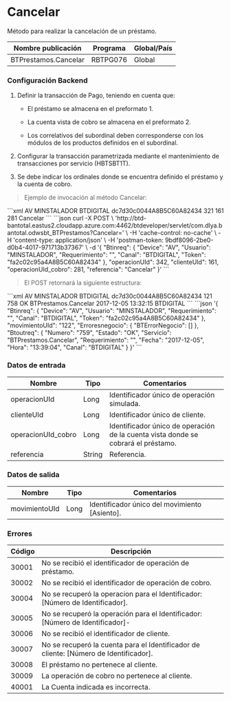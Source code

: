 # Cancelar 

Método para realizar la cancelación de un préstamo. 

Nombre publicación | Programa | Global/País 
--------- | ----------- | ----------- 
BTPrestamos.Cancelar | RBTPG076 | Global 

### Configuración Backend 

1) Definir la transacción de Pago, teniendo en cuenta que: 

	* El préstamo se almacena en el preformato 1. 

	* La cuenta vista de cobro se almacena en el preformato 2. 

	* Los correlativos del subordinal deben corresponderse con los módulos de los productos definidos en el subordinal. 

2) Configurar la transacción parametrizada mediante el mantenimiento de transacciones por servicio (HBTSBT1T). 

3)	Se debe indicar los ordinales donde se encuentra definido el préstamo y la cuenta de cobro. 

> Ejemplo de invocación al método Cancelar: 

<code-group> 
<code-block title="XML" active> 
```xml 
<soapenv:Envelope xmlns:soapenv="http://schemas.xmlsoap.org/soap/envelope/" xmlns:bts="http://uy.com.dlya.bantotal/BTSOA/"> 
   <soapenv:Header/> 
   <soapenv:Body> 
      <bts:BTPrestamos.Cancelar> 
         <bts:Btinreq> 
            <bts:Device>AV</bts:Device> 
            <bts:Usuario>MINSTALADOR</bts:Usuario> 
            <bts:Requerimiento/> 
            <bts:Canal>BTDIGITAL</bts:Canal> 
            <bts:Token>dc7d30c0044A8B5C60A82434</bts:Token> 
         </bts:Btinreq> 
         <bts:operacionUId>321</bts:operacionUId> 
         <bts:clienteUId>161</bts:clienteUId> 
         <bts:operacionUId_cobro>281</bts:operacionUId_cobro> 
         <bts:referencia>Cancelar</bts:referencia> 
      </bts:BTPrestamos.Cancelar> 
   </soapenv:Body> 
</soapenv:Envelope> 
``` 
</code-block> 

<code-block title="JSON"> 
```json 
curl -X POST \ 
  'http://btd-bantotal.eastus2.cloudapp.azure.com:4462/btdeveloper/servlet/com.dlya.bantotal.odwsbt_BTPrestamos?Cancelar=' \ 
  -H 'cache-control: no-cache' \ 
  -H 'content-type: application/json' \ 
  -H 'postman-token: 9bdf8096-2be0-d0b4-4017-971713b37367' \ 
  -d '{ 
	"Btinreq": { 
		"Device": "AV", 
		"Usuario": "MINSTALADOR", 
		"Requerimiento": "", 
		"Canal": "BTDIGITAL", 
		"Token": "fa2c02c95a4A8B5C60A82434" 
	}, 
    "operacionUId": 342, 
    "clienteUId": 161, 
    "operacionUId_cobro": 281, 
    "referencia": "Cancelar" 
}' 
``` 
</code-block> 
</code-group> 

> El POST retornará la siguiente estructura: 

<code-group> 
<code-block title="XML" active> 
```xml 
<SOAP-ENV:Envelope xmlns:SOAP-ENV="http://schemas.xmlsoap.org/soap/envelope/" xmlns:xsd="http://www.w3.org/2001/XMLSchema" xmlns:SOAP-ENC="http://schemas.xmlsoap.org/soap/encoding/" xmlns:xsi="http://www.w3.org/2001/XMLSchema-instance"> 
   <SOAP-ENV:Body> 
      <BTPrestamos.CancelarResponse xmlns="http://uy.com.dlya.bantotal/BTSOA/"> 
         <Btinreq> 
            <Device>AV</Device> 
            <Usuario>MINSTALADOR</Usuario> 
            <Requerimiento/> 
            <Canal>BTDIGITAL</Canal> 
            <Token>dc7d30c0044A8B5C60A82434</Token> 
         </Btinreq> 
         <movimientoUId>121</movimientoUId> 
         <Erroresnegocio></Erroresnegocio> 
         <Btoutreq> 
            <Numero>758</Numero> 
            <Estado>OK</Estado> 
            <Servicio>BTPrestamos.Cancelar</Servicio> 
            <Requerimiento/> 
            <Fecha>2017-12-05</Fecha> 
            <Hora>13:32:15</Hora> 
            <Canal>BTDIGITAL</Canal> 
         </Btoutreq> 
      </BTPrestamos.CancelarResponse> 
   </SOAP-ENV:Body> 
</SOAP-ENV:Envelope> 
``` 
</code-block> 

<code-block title="JSON"> 
```json 
'{ 
	"Btinreq": { 
		"Device": "AV", 
		"Usuario": "MINSTALADOR", 
		"Requerimiento": "", 
		"Canal": "BTDIGITAL", 
		"Token": "fa2c02c95a4A8B5C60A82434" 
	}, 
    "movimientoUId": "122", 
    "Erroresnegocio": { 
        "BTErrorNegocio": [] 
    }, 
    "Btoutreq": { 
        "Numero": "759", 
        "Estado": "OK", 
        "Servicio": "BTPrestamos.Cancelar", 
        "Requerimiento": "", 
        "Fecha": "2017-12-05", 
        "Hora": "13:39:04", 
        "Canal": "BTDIGITAL" 
    } 
}' 
``` 
</code-block> 
</code-group> 

### Datos de entrada 

Nombre | Tipo | Comentarios 
--------- | ----------- | ----------- 
operacionUId | Long | Identificador único de operación simulada. 
clienteUId | Long | Identificador único de cliente. 
operacionUId_cobro | Long | Identificador único de operación de la cuenta vista donde se cobrará el préstamo. 
referencia | String | Referencia. 

### Datos de salida 

Nombre | Tipo | Comentarios 
--------- | ----------- | ----------- 
movimientoUId | Long | Identificador único del movimiento [Asiento]. 

### Errores 

Código | Descripción 
--------- | ----------- 
30001 | No se recibió el identificador de operación de préstamo. 
30002 | No se recibió el identificador de operación de cobro. 
30004 | No se recuperó la operacion para el Identificador: [Número de Identificador]. 
30005 | No se recuperó la operación para el Identificador: [Número de Identificador]- 
30006 | No se recibió el identificador de cliente. 
30007 | No se recuperó la cuenta para el Identificador de cliente: [Número de Identificador]. 
30008 | El préstamo no pertenece al cliente. 
30009 | La operación de cobro no pertenece al cliente. 
40001 | La Cuenta indicada es incorrecta.                              

 
